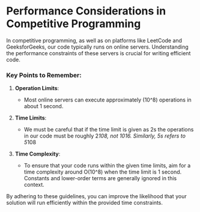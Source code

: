 # Performance Considerations in Competitive Programming

In competitive programming, as well as on platforms like LeetCode and GeeksforGeeks, our code typically runs on online servers. Understanding the performance constraints of these servers is crucial for writing efficient code.

### Key Points to Remember:

1. **Operation Limits**:
   - Most online servers can execute approximately \(10^8\) operations in about 1 second.

2. **Time Limits**:
   - We must be careful that if the time limit is given as 2s the operations in our code must be roughly 2*108, not 1016. Similarly, 5s refers to 5*108

3. **Time Complexity**:
   - To ensure that your code runs within the given time limits, aim for a time complexity around O(10^8) when the time limit is 1 second. Constants and lower-order terms are generally ignored in this context.

By adhering to these guidelines, you can improve the likelihood that your solution will run efficiently within the provided time constraints.
